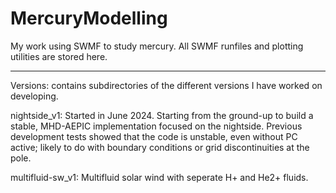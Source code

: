 # MercuryModelling
My work using SWMF to study mercury. All SWMF runfiles and plotting utilities are stored here.

-------------

Versions: contains subdirectories of the different versions I have worked on developing.

nightside_v1: Started in June 2024. Starting from the ground-up to build a stable, MHD-AEPIC implementation focused on the nightside. Previous development tests showed that the code is unstable, even without PC active; likely to do with boundary conditions or grid discontinuities at the pole.  

multifluid-sw_v1: Multifluid solar wind with seperate H+ and He2+ fluids.
